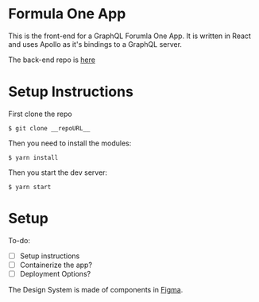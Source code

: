 # Formula One App


This is the front-end for a GraphQL Forumla One App. It is written in React and uses Apollo as it's bindings to a GraphQL server.

The back-end repo is [here](https://github.com/AmoDinho/formulaone-graphql/blob/master/README.md)

# Setup Instructions

First clone the repo

```
$ git clone __repoURL__ 

```

Then you need to install the modules: 

```
$ yarn install
```


Then you start the dev server:

```
$ yarn start

```

# Setup 
To-do:
- [ ] Setup instructions
- [ ] Containerize the app?
- [ ] Deployment Options? 

The Design System is made of components in [Figma](https://www.figma.com/file/CmYEyRWOtCuT2fgiTZrsNsMp/F1-App?node-id=0%3A1). 
